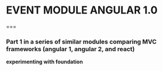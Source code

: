 # EVENT MODULE ANGULAR 1.0
===

### Part 1 in a series of similar modules comparing MVC frameworks (angular 1, angular 2, and react)

**experimenting with foundation**
